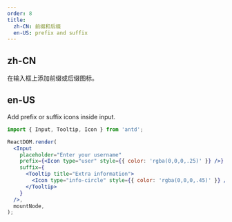 ```yaml
---
order: 8
title:
  zh-CN: 前缀和后缀
  en-US: prefix and suffix
---
```


## zh-CN

在输入框上添加前缀或后缀图标。

## en-US

Add prefix or suffix icons inside input.

```jsx
import { Input, Tooltip, Icon } from 'antd';

ReactDOM.render(
  <Input
    placeholder="Enter your username"
    prefix={<Icon type="user" style={{ color: 'rgba(0,0,0,.25)' }} />}
    suffix={
      <Tooltip title="Extra information">
        <Icon type="info-circle" style={{ color: 'rgba(0,0,0,.45)' }} />
      </Tooltip>
    }
  />,
  mountNode,
);
```
